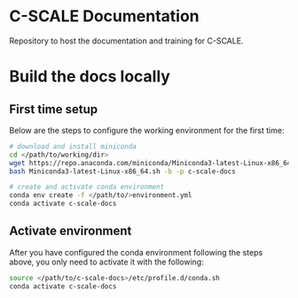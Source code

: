 # C-SCALE Documentation

Repository to host the documentation and training for C-SCALE.

# Build the docs locally

## First time setup

Below are the steps to configure the working environment for the first time:
```bash
# download and install miniconda
cd </path/to/working/dir>
wget https://repo.anaconda.com/miniconda/Miniconda3-latest-Linux-x86_64.sh
bash Miniconda3-latest-Linux-x86_64.sh -b -p c-scale-docs

# create and activate conda environment
conda env create -f </path/to/>environment.yml
conda activate c-scale-docs
```

## Activate environment

After you have configured the conda environment following the steps above,
you only need to activate it with the following:

```bash
source </path/to/c-scale-docs>/etc/profile.d/conda.sh
conda activate c-scale-docs
```
